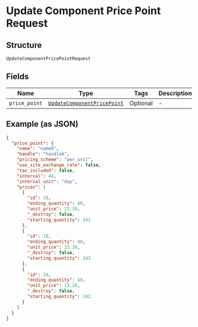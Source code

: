
# Update Component Price Point Request

## Structure

`UpdateComponentPricePointRequest`

## Fields

| Name | Type | Tags | Description |
|  --- | --- | --- | --- |
| `price_point` | [`UpdateComponentPricePoint`](../../doc/models/update-component-price-point.md) | Optional | - |

## Example (as JSON)

```json
{
  "price_point": {
    "name": "name0",
    "handle": "handle6",
    "pricing_scheme": "per_unit",
    "use_site_exchange_rate": false,
    "tax_included": false,
    "interval": 44,
    "interval_unit": "day",
    "prices": [
      {
        "id": 18,
        "ending_quantity": 40,
        "unit_price": 23.26,
        "_destroy": false,
        "starting_quantity": 242
      },
      {
        "id": 18,
        "ending_quantity": 40,
        "unit_price": 23.26,
        "_destroy": false,
        "starting_quantity": 242
      },
      {
        "id": 18,
        "ending_quantity": 40,
        "unit_price": 23.26,
        "_destroy": false,
        "starting_quantity": 242
      }
    ]
  }
}
```

